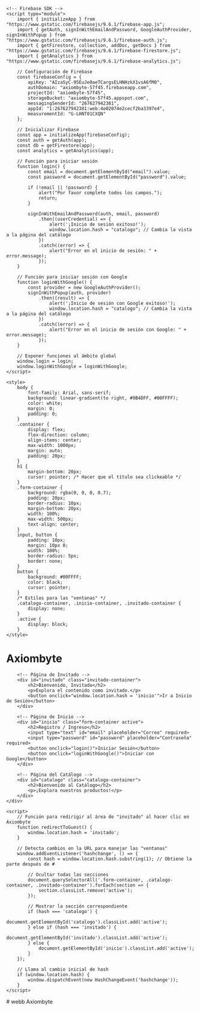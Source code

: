 <!DOCTYPE html>
<html lang="es">
<head>
    <meta charset="UTF-8">
    <meta name="viewport" content="width=device-width, initial-scale=1.0">
    <title>Axiombyte</title>

    <!-- Firebase SDK -->
    <script type="module">
        import { initializeApp } from "https://www.gstatic.com/firebasejs/9.6.1/firebase-app.js";
        import { getAuth, signInWithEmailAndPassword, GoogleAuthProvider, signInWithPopup } from "https://www.gstatic.com/firebasejs/9.6.1/firebase-auth.js";
        import { getFirestore, collection, addDoc, getDocs } from "https://www.gstatic.com/firebasejs/9.6.1/firebase-firestore.js";
        import { getAnalytics } from "https://www.gstatic.com/firebasejs/9.6.1/firebase-analytics.js";

        // Configuración de Firebase
        const firebaseConfig = {
            apiKey: "AIzaSyC-95EuJe0aeTCargsELHNHzkX1vsA6fM0",
            authDomain: "axiombyte-57f45.firebaseapp.com",
            projectId: "axiombyte-57f45",
            storageBucket: "axiombyte-57f45.appspot.com",
            messagingSenderId: "267627942381",
            appId: "1:267627942381:web:4e02074e2cecf2ba3397e4",
            measurementId: "G-LHNT01CXQN"
        };

        // Inicializar Firebase
        const app = initializeApp(firebaseConfig);
        const auth = getAuth(app);
        const db = getFirestore(app);
        const analytics = getAnalytics(app);

        // Función para iniciar sesión
        function login() {
            const email = document.getElementById("email").value;
            const password = document.getElementById("password").value;

            if (!email || !password) {
                alert("Por favor complete todos los campos.");
                return;
            }

            signInWithEmailAndPassword(auth, email, password)
                .then((userCredential) => {
                    alert('¡Inicio de sesión exitoso!');
                    window.location.hash = "catalogo"; // Cambia la vista a la página del catálogo
                })
                .catch((error) => {
                    alert("Error en el inicio de sesión: " + error.message);
                });
        }

        // Función para iniciar sesión con Google
        function loginWithGoogle() {
            const provider = new GoogleAuthProvider();
            signInWithPopup(auth, provider)
                .then((result) => {
                    alert('¡Inicio de sesión con Google exitoso!');
                    window.location.hash = "catalogo"; // Cambia la vista a la página del catálogo
                })
                .catch((error) => {
                    alert("Error en el inicio de sesión con Google: " + error.message);
                });
        }

        // Exponer funciones al ámbito global
        window.login = login;
        window.loginWithGoogle = loginWithGoogle;
    </script>

    <style>
        body {
            font-family: Arial, sans-serif;
            background: linear-gradient(to right, #9B4DFF, #00FFFF);
            color: white;
            margin: 0;
            padding: 0;
        }
        .container {
            display: flex;
            flex-direction: column;
            align-items: center;
            max-width: 1000px;
            margin: auto;
            padding: 20px;
        }
        h1 {
            margin-bottom: 20px;
            cursor: pointer; /* Hacer que el título sea clickeable */
        }
        .form-container {
            background: rgba(0, 0, 0, 0.7);
            padding: 20px;
            border-radius: 10px;
            margin-bottom: 20px;
            width: 100%;
            max-width: 500px;
            text-align: center;
        }
        input, button {
            padding: 10px;
            margin: 10px 0;
            width: 100%;
            border-radius: 5px;
            border: none;
        }
        button {
            background: #00FFFF;
            color: black;
            cursor: pointer;
        }
        /* Estilos para las "ventanas" */
        .catalogo-container, .inicio-container, .invitado-container {
            display: none;
        }
        .active {
            display: block;
        }
    </style>
</head>
<body>
    <div class="container">
        <!-- Hacemos que el título sea un enlace -->
        <h1 onclick="redirectToGuest()">Axiombyte</h1>

        <!-- Página de Invitado -->
        <div id="invitado" class="invitado-container">
            <h2>Bienvenido, Invitado</h2>
            <p>Explora el contenido como invitado.</p>
            <button onclick="window.location.hash = 'inicio'">Ir a Inicio de Sesión</button>
        </div>

        <!-- Página de Inicio -->
        <div id="inicio" class="form-container active">
            <h2>Registro / Ingreso</h2>
            <input type="text" id="email" placeholder="Correo" required>
            <input type="password" id="password" placeholder="Contraseña" required>
            <button onclick="login()">Iniciar Sesión</button>
            <button onclick="loginWithGoogle()">Iniciar con Google</button>
        </div>

        <!-- Página del Catálogo -->
        <div id="catalogo" class="catalogo-container">
            <h2>Bienvenido al Catálogo</h2>
            <p>¡Explora nuestros productos!</p>
        </div>
    </div>

    <script>
        // Función para redirigir al área de "invitado" al hacer clic en Axiombyte
        function redirectToGuest() {
            window.location.hash = 'invitado';
        }

        // Detecta cambios en la URL para manejar las "ventanas"
        window.addEventListener('hashchange', () => {
            const hash = window.location.hash.substring(1); // Obtiene la parte después de #
            
            // Ocultar todas las secciones
            document.querySelectorAll('.form-container, .catalogo-container, .invitado-container').forEach(section => {
                section.classList.remove('active');
            });
            
            // Mostrar la sección correspondiente
            if (hash === 'catalogo') {
                document.getElementById('catalogo').classList.add('active');
            } else if (hash === 'invitado') {
                document.getElementById('invitado').classList.add('active');
            } else {
                document.getElementById('inicio').classList.add('active');
            }
        });
        
        // Llama al cambio inicial de hash
        if (window.location.hash) {
            window.dispatchEvent(new HashChangeEvent('hashchange'));
        }
    </script>
</body>
</html># webb
Axiombyte
